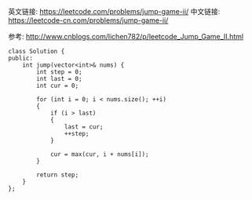 英文链接: https://leetcode.com/problems/jump-game-ii/
中文链接: https://leetcode-cn.com/problems/jump-game-ii/

参考: http://www.cnblogs.com/lichen782/p/leetcode_Jump_Game_II.html

```
class Solution {
public:
	int jump(vector<int>& nums) {
		int step = 0;
		int last = 0;
		int cur = 0;

		for (int i = 0; i < nums.size(); ++i)
		{
			if (i > last)
			{
				last = cur;
				++step;
			}

			cur = max(cur, i + nums[i]);
		}

		return step;
	}
};
```
